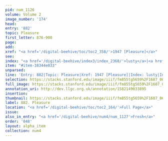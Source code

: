 ```yaml
---
pid: num_1126
volume: Volume 2
image_number: '174'
head: 
entry: '882'
topic: Pleasure
first_letter: 876-900
page: 
add: 
xref: "<a href='/digital-beehive/toc/toc2_358/'>1947 [Pleasure]</a>"
see: 
index: "<a href='/digital-beehive/index3/index_2368/'>lusty</a>|<a href='/digital-beehive/index4/index_3041/'>pleasure</a>"
item: "#item-38344e033"
unparsed: 
line: 'Entry: 882|Topic: Pleasure|Xref: 1947 [Pleasure]|Index: lusty|Index: pleasure|#item-38344e033'
selection: https://stacks.stanford.edu/image/iiif/fm855tg5659%2F1607_0641/898,1158,2826,832/full/0/default.jpg
full_image: https://stacks.stanford.edu/image/iiif/fm855tg5659%2F1607_0641/full/full/0/default.jpg
annotation_uri: http://dev.llgc.org.uk/annotation/1582149033895
insertion: 
thumbnail: https://stacks.stanford.edu/image/iiif/fm855tg5659%2F1607_0641/898,1158,600,180/250,/0/default.jpg
label: 882. Pleasure
location: "<a href='/digital-beehive/toc/toc2_164/'>Full Page</a>"
issue: 
also_in_entry: "<a href='/digital-beehive/num4/num_1127'>Fresh</a>"
order: '048'
layout: alpha_item
collection: num4
---
```

